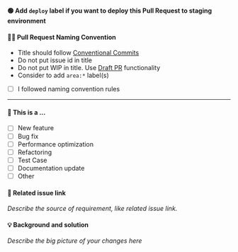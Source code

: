 **🟢 Add `deploy` label if you want to deploy this Pull Request to staging environment**

#### 🧑‍⚖️ Pull Request Naming Convention

-   Title should follow [Conventional Commits](https://www.conventionalcommits.org/en/v1.0.0/#summary)
-   Do not put issue id in title
-   Do not put WIP in title. Use [Draft PR](https://github.blog/2019-02-14-introducing-draft-pull-requests/) functionality
-   Consider to add `area:*` label(s)

*   [ ] I followed naming convention rules

---

#### 🤔 This is a ...

-   [ ] New feature
-   [ ] Bug fix
-   [ ] Performance optimization
-   [ ] Refactoring
-   [ ] Test Case
-   [ ] Documentation update
-   [ ] Other

#### 🔗 Related issue link

_Describe the source of requirement, like related issue link._

#### 💡 Background and solution

_Describe the big picture of your changes here_
